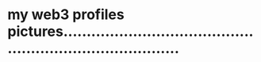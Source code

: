 # my web3 profiles pictures..............................................................................
